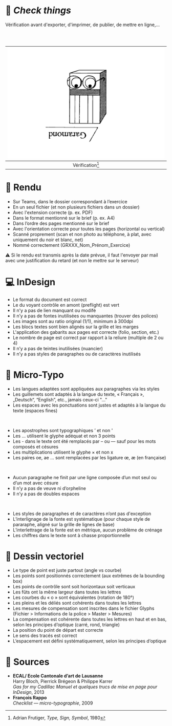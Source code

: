 # 📝 *Check things*
  Vérification avant d'exporter, d'imprimer, de publier, de mettre en ligne,…
### &nbsp;


|![](links/Checklists.jpg) |
|:---:|
| Vérification[^1]           |

# 📁 Rendu 

- Sur Teams, dans le dossier correspondant à l’exercice
- En un seul fichier (et non plusieurs fichiers dans un dossier)
- Avec l'extension correcte (p. ex. PDF)
- Dans le format mentionné sur le brief (p. ex. A4)
- Dans l’ordre des pages mentionné sur le brief
- Avec l'orientation correcte pour toutes les pages (horizontal ou vertical)
- Scanné proprement (scan et non photo au téléphone, à plat, avec uniquement du noir et blanc, net)
- Nommé correctement (GRXXX_Nom_Prénom_Exercice)

⚠️  Si le rendu est transmis après la date prévue, il faut l'envoyer par mail avec une justification du retard (et non le mettre sur le serveur)


# 💻 InDesign

- Le format du document est correct
- Le du voyant contrôle en amont (preflight) est vert
- Il n'y a pas de lien manquant ou modifé
- Il n’y a pas de fontes inutilisées ou manquantes (trouver des polices)
- Les images sont au ratio original (1/1), minimum à 300dpi
- Les blocs textes sont bien alignés sur la grille et les marges
- L'application des gabarits aux pages est correcte (folio, section, etc.)
- Le nombre de page est correct par rapport à la reliure (multiple de 2 ou 4)
- Il n’y a pas de teintes inutilisées (nuancier)
- Il n’y a pas styles de paragraphes ou de caractères inutilisés

# 🔎 Micro-Typo

- Les langues adaptées sont appliquées aux paragraphes via les styles
- Les guillemets sont adaptés à la langue du texte, « Français », „Deutsch“, “English”, etc., jamais ceux-ci \"…\"
- Les espaces avec les ponctuations sont justes et adaptés à la langue du texte (espaces fines)

&nbsp;

- Les apostrophes sont typographiques ’ et non '
- Les … utilisent le glyphe adéquat et non 3 points
- Les - dans le texte ont été remplacés par – ou — sauf pour les mots composés et césures
- Les multiplications utilisent le glyphe × et non x
- Les paires oe, ae … sont remplacées par les ligature œ, æ (en française)

&nbsp;

- Aucun paragraphe ne finit par une ligne composée d’un mot seul ou d’un mot avec césure
- Il n’y a pas de veuve ni d’orpheline
- Il n’y a pas de doubles espaces

&nbsp;

- Les styles de paragraphes et de caractères n’ont pas d'exception
- L’interlignage de la fonte est systématique (pour chaque style de pararaphe, aligné sur la grille de lignes de base)
- L’interlettrage de la fonte est en métrique, aucun problème de crénage
- Les chiffres dans le texte sont à chasse proportionnelle

# 📐 Dessin vectoriel 

- Le type de point est juste partout (angle vs courbe)
- Les points sont positionnés correctement (aux extrêmes de la bounding box)
- Les points de contrôle sont soit horizontaux soit verticaux
- Les fûts ont la même largeur dans toutes les lettres
- Les courbes du « o » sont équivalentes (rotation de 180°)
- Les pleins et les déliés sont cohérents dans toutes les lettres
- Les mesures de compensation sont inscrites dans le fichier Glyphs (Fichier > Informations de la police > Master > Mesures)
- La compensation est cohérente dans toutes les lettres en haut et en bas, selon les principes d‘optique (carré, rond, triangle)
- La position du point de départ est correcte
- Le sens des tracés est correct
- L‘espacement est défini systématiquement, selon les principes d‘optique


<!---
# 💻 Digital

- abc
- abc
- abc
- abc
- abc
- abc

# 🌐 Web

- abc
- abc
- abc
- abc
- abc
- abc
--->

# 📎 Sources

- **ECAL/ Ecole Cantonale d’art de Lausanne**  
  Harry Bloch, Pierrick Brégeon & Philippe Karrer  
  *Gas for my Cadillac Manuel et quelques trucs de mise en page pour InDesign*, 2013
- **François Rappo**  
  *Checklist — micro-typographie*, 2009

[^1]: Adrian Frutiger, *Type, Sign, Symbol*, 1980
